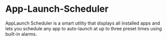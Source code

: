 # App-Launch-Scheduler
AppLaunch Scheduler is a smart utility that displays all installed apps and lets you schedule any app to auto-launch at up to three preset times using built-in alarms.
